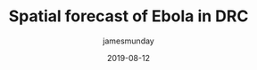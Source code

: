 ---
title: "Spatial forecast of Ebola in DRC"
layout: post
date: 2019-08-12
tag: jekyll
image: false
headerImage: false
projects: true
hidden: true # don't count this post in blog pagination
description: "Spatial forecast of Ebola in DRC"
category: project
author: jamesmunday
externalLink: https://jdmunday.github.io/outbreakforecasts/ebola-drc
---